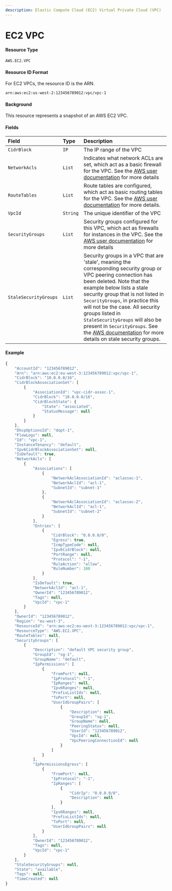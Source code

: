 ```yaml
---
description: Elastic Compute Cloud (EC2) Virtual Private Cloud (VPC)
---
```


# EC2 VPC

#### Resource Type

`AWS.EC2.VPC`

#### Resource ID Format

For EC2 VPCs, the resource ID is the ARN.

`arn:aws:ec2:us-west-2:123456789012:vpc/vpc-1`

#### Background

This resource represents a snapshot of an AWS EC2 VPC.

#### Fields

| Field                 | Type     | Description                                                                                                                                                                                                                                                                                                                                                                                                                                                                                                                                            |
| :-------------------- | :------- | :----------------------------------------------------------------------------------------------------------------------------------------------------------------------------------------------------------------------------------------------------------------------------------------------------------------------------------------------------------------------------------------------------------------------------------------------------------------------------------------------------------------------------------------------------- |
| `CidrBlock`           | `IP`     | The IP range of the VPC                                                                                                                                                                                                                                                                                                                                                                                                                                                                                                                                |
| `NetworkAcls`         | `List`   | Indicates what network ACLs are set, which act as a basic firewall for the VPC. See the [AWS user documentation](https://docs.aws.amazon.com/vpc/latest/userguide/vpc-network-acls.html) for more details                                                                                                                                                                                                                                                                                                                                              |
| `RouteTables`         | `List`   | Route tables are configured, which act as basic routing tables for the VPC. See the [AWS user documentation](https://docs.aws.amazon.com/vpc/latest/userguide/VPC_Route_Tables.html) for more details.                                                                                                                                                                                                                                                                                                                                                 |
| `VpcId`               | `String` | The unique identifier of the VPC                                                                                                                                                                                                                                                                                                                                                                                                                                                                                                                       |
| `SecurityGroups`      | `List`   | Security groups configured for this VPC, which act as firewalls for instances in the VPC. See the [AWS user documentation](https://docs.aws.amazon.com/vpc/latest/userguide/VPC_SecurityGroups.html) for more details                                                                                                                                                                                                                                                                                                                                  |
| `StaleSecurityGroups` | `List`   | Security groups in a VPC that are 'stale', meaning the corresponding security group or VPC peering connection has been deleted. Note that the example below lists a stale security group that is not listed in `SecurityGroups`, in practice this will not be the case. All security groups listed in `StaleSecurityGroups` will also be present in `SecurityGroups`. See the [AWS documentation](https://docs.aws.amazon.com/vpc/latest/peering/vpc-peering-security-groups.html#vpc-peering-stale-groups) for more details on stale security groups. |

#### Example

```javascript
{
    "AccountId": "123456789012",
    "Arn": "arn:aws:ec2:eu-west-3:123456789012:vpc/vpc-1",
    "CidrBlock": "10.0.0.0/16",
    "CidrBlockAssociationSet": [
        {
            "AssociationId": "vpc-cidr-assoc-1",
            "CidrBlock": "10.0.0.0/16",
            "CidrBlockState": {
                "State": "associated",
                "StatusMessage": null
            }
        }
    ],
    "DhcpOptionsId": "dopt-1",
    "FlowLogs": null,
    "Id": "vpc-1",
    "InstanceTenancy": "default",
    "Ipv6CidrBlockAssociationSet": null,
    "IsDefault": true,
    "NetworkAcls": [
        {
            "Associations": [
                {
                    "NetworkAclAssociationId": "aclassoc-1",
                    "NetworkAclId": "acl-1",
                    "SubnetId": "subnet-1"
                },
                {
                    "NetworkAclAssociationId": "aclassoc-2",
                    "NetworkAclId": "acl-1",
                    "SubnetId": "subnet-2"
                }
            ],
            "Entries": [
                {
                    "CidrBlock": "0.0.0.0/0",
                    "Egress": true,
                    "IcmpTypeCode": null,
                    "Ipv6CidrBlock": null,
                    "PortRange": null,
                    "Protocol": "-1",
                    "RuleAction": "allow",
                    "RuleNumber": 100
                }
            ],
            "IsDefault": true,
            "NetworkAclId": "acl-1",
            "OwnerId": "123456789012",
            "Tags": null,
            "VpcId": "vpc-1"
        }
    ],
    "OwnerId": "123456789012",
    "Region": "eu-west-3",
    "ResourceId": "arn:aws:ec2:eu-west-3:123456789012:vpc/vpc-1",
    "ResourceType": "AWS.EC2.VPC",
    "RouteTables": null,
    "SecurityGroups": [
        {
            "Description": "default VPC security group",
            "GroupId": "sg-1",
            "GroupName": "default",
            "IpPermissions": [
                {
                    "FromPort": null,
                    "IpProtocol": "-1",
                    "IpRanges": null,
                    "Ipv6Ranges": null,
                    "PrefixListIds": null,
                    "ToPort": null,
                    "UserIdGroupPairs": [
                        {
                            "Description": null,
                            "GroupId": "sg-1",
                            "GroupName": null,
                            "PeeringStatus": null,
                            "UserId": "123456789012",
                            "VpcId": null,
                            "VpcPeeringConnectionId": null
                        }
                    ]
                }
            ],
            "IpPermissionsEgress": [
                {
                    "FromPort": null,
                    "IpProtocol": "-1",
                    "IpRanges": [
                        {
                            "CidrIp": "0.0.0.0/0",
                            "Description": null
                        }
                    ],
                    "Ipv6Ranges": null,
                    "PrefixListIds": null,
                    "ToPort": null,
                    "UserIdGroupPairs": null
                }
            ],
            "OwnerId": "123456789012",
            "Tags": null,
            "VpcId": "vpc-1"
        }
    ],
    "StaleSecurityGroups": null,
    "State": "available",
    "Tags": null,
    "TimeCreated": null
}
```
